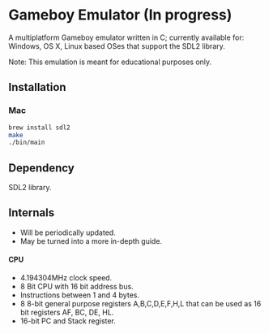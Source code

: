 # Gameboy Emulator (In progress)

A multiplatform Gameboy emulator written in C; currently available for: Windows, OS X, Linux based OSes that support the SDL2 library.

Note:
This emulation is meant for educational purposes only.

## Installation
### Mac
```bash
brew install sdl2
make
./bin/main
```

## Dependency 
SDL2 library.

## Internals
- Will be periodically updated. 
- May be turned into a more in-depth guide.
#### CPU
- 4.194304MHz clock speed.
- 8 Bit CPU with 16 bit address bus.
- Instructions between 1 and 4 bytes.
- 8 8-bit general purpose registers A,B,C,D,E,F,H,L that can be used as 16 bit registers AF, BC, DE, HL.
- 16-bit PC and Stack register.